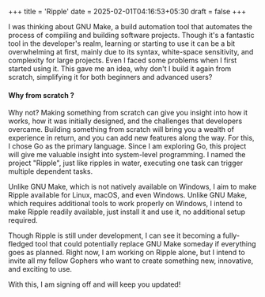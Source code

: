 +++
title = 'Ripple'
date = 2025-02-01T04:16:53+05:30
draft = false
+++

I was thinking about GNU Make, a build automation tool that automates the process of compiling and building software projects. Though it's a fantastic tool in the developer's realm, learning or starting to use it can be a bit overwhelming at first, mainly due to its syntax, white-space sensitivity, and complexity for large projects. Even I faced some problems when I first started using it. This gave me an idea, why don't I build it again from scratch, simplifying it for both beginners and advanced users?

#### Why from scratch ?
Why not? Making something from scratch can give you insight into how it works, how it was initially designed, and the challenges that developers overcame. Building something from scratch will bring you a wealth of experience in return, and you can add new features along the way. For this, I chose Go as the primary language. Since I am exploring Go, this project will give me valuable insight into system-level programming. I named the project "Ripple", just like ripples in water, executing one task can trigger multiple dependent tasks.

Unlike GNU Make, which is not natively available on Windows, I aim to make Ripple available for Linux, macOS, and even Windows. Unlike GNU Make, which requires additional tools to work properly on Windows, I intend to make Ripple readily available, just install it and use it, no additional setup required.

Though Ripple is still under development, I can see it becoming a fully-fledged tool that could potentially replace GNU Make someday if everything goes as planned. Right now, I am working on Ripple alone, but I intend to invite all my fellow Gophers who want to create something new, innovative, and exciting to use.

With this, I am signing off and will keep you updated!
